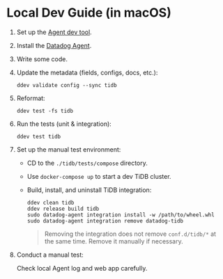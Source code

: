 # Local Dev Guide (in macOS)

1. Set up the [Agent dev tool][1].

2. Install the [Datadog Agent][2].

3. Write some code.

4. Update the metadata (fields, configs, docs, etc.):

   ```shell
   ddev validate config --sync tidb
   ```

5. Reformat:

   ```shell
   ddev test -fs tidb
   ```

6. Run the tests (unit & integration):

   ```shell
   ddev test tidb
   ```

7. Set up the manual test environment:

   - CD to the `./tidb/tests/compose` directory.
   - Use `docker-compose up` to start a dev TiDB cluster.
   - Build, install, and uninstall TiDB integration:
   
     ```shell
     ddev clean tidb
     ddev release build tidb
     sudo datadog-agent integration install -w /path/to/wheel.whl
     sudo datadog-agent integration remove datadog-tidb
     ```
     
     > Removing the integration does not remove `conf.d/tidb/*` at the same time. Remove it manually if necessary.

8. Conduct a manual test:

   Check local Agent log and web app carefully.

[1]: https://datadoghq.dev/integrations-core/setup/
[2]: https://docs.datadoghq.com/getting_started/agent/
